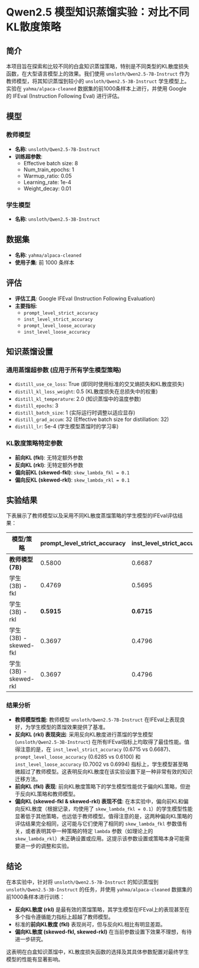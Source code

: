 # Qwen2.5 模型知识蒸馏实验：对比不同KL散度策略

## 简介

本项目旨在探索和比较不同的白盒知识蒸馏策略，特别是不同类型的KL散度损失函数，在大型语言模型上的效果。我们使用 `unsloth/Qwen2.5-7B-Instruct` 作为教师模型，将其知识蒸馏到较小的 `unsloth/Qwen2.5-3B-Instruct` 学生模型上。实验在 `yahma/alpaca-cleaned` 数据集的前1000条样本上进行，并使用 Google 的 IFEval (Instruction Following Eval) 进行评估。

## 模型

### 教师模型
-   **名称**: `unsloth/Qwen2.5-7B-Instruct`
-   **训练超参数**:
    -   Effective batch size: 8
    -   Num_train_epochs: 1
    -   Warmup_ratio: 0.05
    -   Learning_rate: 1e-4
    -   Weight_decay: 0.01

### 学生模型
-   **名称**: `unsloth/Qwen2.5-3B-Instruct`

## 数据集

-   **名称**: `yahma/alpaca-cleaned`
-   **使用子集**: 前 1000 条样本

## 评估

-   **评估工具**: Google IFEval (Instruction Following Evaluation)
-   **主要指标**:
    -   `prompt_level_strict_accuracy`
    -   `inst_level_strict_accuracy`
    -   `prompt_level_loose_accuracy`
    -   `inst_level_loose_accuracy`

## 知识蒸馏设置

### 通用蒸馏超参数 (应用于所有学生模型策略)
-   `distill_use_ce_loss`: True (即同时使用标准的交叉熵损失和KL散度损失)
-   `distill_kl_loss_weight`: 0.5 (KL散度损失在总损失中的权重)
-   `distill_kl_temperature`: 2.0 (知识蒸馏中的温度参数)
-   `distill_epochs`: 3
-   `distill_batch_size`: 1 (实际运行时调整以适应显存)
-   `distill_grad_accum`: 32 (Effective batch size for distillation: 32)
-   `distill_lr`: 5e-4 (学生模型蒸馏时的学习率)

### KL散度策略特定参数
-   **前向KL (fkl)**: 无特定额外参数
-   **反向KL (rkl)**: 无特定额外参数
-   **偏向前KL (skewed-fkl)**: `skew_lambda_fkl = 0.1`
-   **偏向反KL (skewed-rkl)**: `skew_lambda_rkl = 0.1` 
## 实验结果

下表展示了教师模型以及采用不同KL散度蒸馏策略的学生模型的IFEval评估结果：

| 模型/策略         | prompt_level_strict_accuracy | inst_level_strict_accuracy | prompt_level_loose_accuracy | inst_level_loose_accuracy |
|-------------------|------------------------------|----------------------------|-----------------------------|---------------------------|
| **教师模型 (7B)** | 0.5800                       | 0.6687                     | 0.6100                      | 0.6994                    |
| 学生 (3B) - fkl   | 0.4769                       | 0.5695                     | 0.4991                      | 0.5923                    |
| 学生 (3B) - rkl   | **0.5915**                   | **0.6715**                 | **0.6285**                  | **0.7002**                |
| 学生 (3B) - skewed-fkl | 0.3697                       | 0.4796                     | 0.4048                      | 0.5132                    |
| 学生 (3B) - skewed-rkl | 0.3697                       | 0.4796                     | 0.4048                      | 0.5132                    |

### 结果分析

-   **教师模型性能**: 教师模型 `unsloth/Qwen2.5-7B-Instruct` 在IFEval上表现良好，为学生模型的蒸馏效果提供了基准。
-   **反向KL (rkl) 表现突出**: 采用反向KL散度进行蒸馏的学生模型 (`unsloth/Qwen2.5-3B-Instruct`) 在所有IFEval指标上均取得了最佳性能。值得注意的是，在 `inst_level_strict_accuracy` (0.6715 vs 0.6687)、`prompt_level_loose_accuracy` (0.6285 vs 0.6100) 和 `inst_level_loose_accuracy` (0.7002 vs 0.6994) 指标上，学生模型甚至略微超过了教师模型。这表明反向KL散度在该实验设置下是一种非常有效的知识迁移方法。
-   **前向KL (fkl) 表现**: 前向KL散度策略下的学生模型性能优于偏向KL策略，但逊于反向KL策略和教师模型。
-   **偏向KL (skewed-fkl & skewed-rkl) 表现不佳**: 在本实验中，偏向前KL和偏向反KL散度（根据记录，均使用了 `skew_lambda_fkl = 0.1`）的学生模型性能显著低于其他策略，也远低于教师模型。值得注意的是，这两种偏向KL策略的评估结果完全相同，这可能与它们使用了相同的 `skew_lambda_fkl` 参数值有关，或者表明其中一种策略的特定 `lambda` 参数（如理论上的 `skew_lambda_rkl`）未正确设置或应用。这提示该参数设置或策略本身可能需要进一步的调整和实验。

## 结论

在本实验中，针对将 `unsloth/Qwen2.5-7B-Instruct` 的知识蒸馏到 `unsloth/Qwen2.5-3B-Instruct` 的任务，并使用 `yahma/alpaca-cleaned` 数据集的前1000条样本进行训练：
-   **反向KL散度 (rkl)** 是最有效的蒸馏策略，其学生模型在IFEval上的表现甚至在多个指令遵循能力指标上超越了教师模型。
-   标准的**前向KL散度 (fkl)** 表现尚可，但与反向KL相比有明显差距。
-   **偏向KL散度 (skewed-fkl, skewed-rkl)** 在当前参数设置下效果不理想，有待进一步研究。

这表明在白盒知识蒸馏中，KL散度损失函数的选择及其具体参数配置对最终学生模型的性能有显著影响。